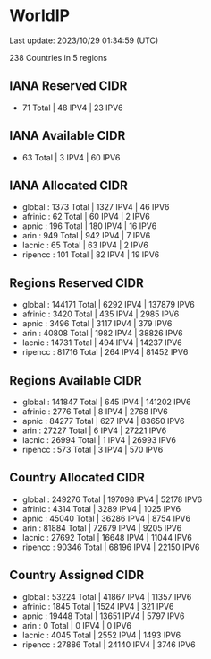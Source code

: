 # WorldIP

Last update: 2023/10/29 01:34:59 (UTC)

238 Countries in 5 regions

## IANA Reserved CIDR

- 71 Total | 48 IPV4 | 23 IPV6

## IANA Available CIDR

- 63 Total | 3 IPV4 | 60 IPV6

## IANA Allocated CIDR

- global : 1373 Total | 1327 IPV4 | 46 IPV6
- afrinic : 62 Total | 60 IPV4 | 2 IPV6
- apnic : 196 Total | 180 IPV4 | 16 IPV6
- arin : 949 Total | 942 IPV4 | 7 IPV6
- lacnic : 65 Total | 63 IPV4 | 2 IPV6
- ripencc : 101 Total | 82 IPV4 | 19 IPV6

## Regions Reserved CIDR

- global : 144171 Total | 6292 IPV4 | 137879 IPV6
- afrinic : 3420 Total | 435 IPV4 | 2985 IPV6
- apnic : 3496 Total | 3117 IPV4 | 379 IPV6
- arin : 40808 Total | 1982 IPV4 | 38826 IPV6
- lacnic : 14731 Total | 494 IPV4 | 14237 IPV6
- ripencc : 81716 Total | 264 IPV4 | 81452 IPV6

## Regions Available CIDR

- global : 141847 Total | 645 IPV4 | 141202 IPV6
- afrinic : 2776 Total | 8 IPV4 | 2768 IPV6
- apnic : 84277 Total | 627 IPV4 | 83650 IPV6
- arin : 27227 Total | 6 IPV4 | 27221 IPV6
- lacnic : 26994 Total | 1 IPV4 | 26993 IPV6
- ripencc : 573 Total | 3 IPV4 | 570 IPV6

## Country Allocated CIDR

- global : 249276 Total | 197098 IPV4 | 52178 IPV6
- afrinic : 4314 Total | 3289 IPV4 | 1025 IPV6
- apnic : 45040 Total | 36286 IPV4 | 8754 IPV6
- arin : 81884 Total | 72679 IPV4 | 9205 IPV6
- lacnic : 27692 Total | 16648 IPV4 | 11044 IPV6
- ripencc : 90346 Total | 68196 IPV4 | 22150 IPV6

## Country Assigned CIDR

- global : 53224 Total | 41867 IPV4 | 11357 IPV6
- afrinic : 1845 Total | 1524 IPV4 | 321 IPV6
- apnic : 19448 Total | 13651 IPV4 | 5797 IPV6
- arin : 0 Total | 0 IPV4 | 0 IPV6
- lacnic : 4045 Total | 2552 IPV4 | 1493 IPV6
- ripencc : 27886 Total | 24140 IPV4 | 3746 IPV6
